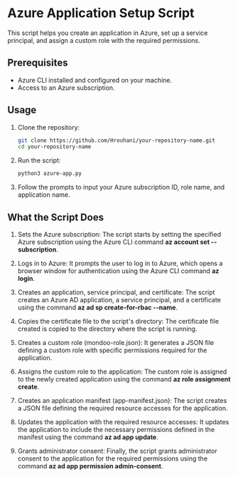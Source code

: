 # Azure Application Setup Script

This script helps you create an application in Azure, set up a service principal, and assign a custom role with the required permissions.

## Prerequisites

- Azure CLI installed and configured on your machine.
- Access to an Azure subscription.

## Usage

1. Clone the repository:

   ```sh
   git clone https://github.com/Hrouhani/your-repository-name.git
   cd your-repository-name


2. Run the script:

    ```sh
   python3 azure-app.py


3. Follow the prompts to input your Azure subscription ID, role name, and application name.


##  What the Script Does

1.  Sets the Azure subscription:
The script starts by setting the specified Azure subscription using the Azure CLI command **az account set --subscription**.

2.  Logs in to Azure:
It prompts the user to log in to Azure, which opens a browser window for authentication using the Azure CLI command **az login**.

3.  Creates an application, service principal, and certificate:
The script creates an Azure AD application, a service principal, and a certificate using the command **az ad sp create-for-rbac --name**.

4.  Copies the certificate file to the script's directory:
The certificate file created is copied to the directory where the script is running.

5.  Creates a custom role (mondoo-role.json):
It generates a JSON file defining a custom role with specific permissions required for the application.

6.  Assigns the custom role to the application:
The custom role is assigned to the newly created application using the command **az role assignment create**.

7.  Creates an application manifest (app-manifest.json):
The script creates a JSON file defining the required resource accesses for the application.

8.  Updates the application with the required resource accesses:
It updates the application to include the necessary permissions defined in the manifest using the command **az ad app update**.

9.  Grants administrator consent:
Finally, the script grants administrator consent to the application for the required permissions using the command **az ad app permission admin-consent**.
